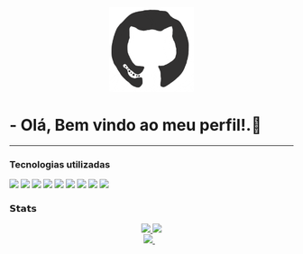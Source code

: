 <div align="center">
<img src="https://github.com/MatheusMena/MatheusMena/blob/main/octo.gif" alt="GitHub Logo" width="150" height="150" />
</div>

#     - Olá, Bem vindo ao meu perfil!.👋
  ---
  
  <h3> Tecnologias utilizadas </h3>
  <p>
   <img src="https://cdn.icon-icons.com/icons2/2415/PNG/512/react_original_logo_icon_146374.png" width="50">
   <img src="https://cdn.icon-icons.com/icons2/2415/PNG/512/html_plain_wordmark_logo_icon_146476.png" width="50">
   <img src="https://cdn.icon-icons.com/icons2/2415/PNG/512/css_plain_wordmark_logo_icon_146574.png" width="50">
   <img src="https://cdn.icon-icons.com/icons2/2415/PNG/512/redux_original_logo_icon_146365.png" width="50">
   <img src="https://cdn.icon-icons.com/icons2/2415/PNG/512/git_plain_logo_icon_146507.png" width="50">
   <img src="https://cdn.icon-icons.com/icons2/2107/PNG/512/file_type_vscode_icon_130084.png" width="50">
   <img src="https://cdn.icon-icons.com/icons2/2415/PNG/512/javascript_original_logo_icon_146455.png" width="50">
   <img src="https://cdn.icon-icons.com/icons2/70/PNG/512/ubuntu_14143.png" width="50">
   <img src="https://cdn.icon-icons.com/icons2/2108/PNG/512/slack_icon_130829.png" width="50">
  <p> 
<h3>  𝗦𝘁𝗮𝘁𝘀 </h3>
<div align="center">
  <a href="https://github.com/MatheusMena">
  <img height="180em" src="https://github-readme-stats.vercel.app/api?username=MatheusMena&show_icons=true&theme=dracula&include_all_commits=true&count_private=true&cache_seconds=1800"/>
  <img height="180em" src="https://github-readme-stats.vercel.app/api/top-langs/?username=MatheusMena&layout=compact&langs_count=7&theme=dracula&cache_seconds=1800"/>
<br />
 <a href="https://www.linkedin.com/in/matheus-marino-2b211373/">
    <img src="https://img.shields.io/badge/linkedin-%230077B5.svg?&style=for-the-badge&logo=linkedin&logoColor=white" />
  </a>&nbsp;&nbsp;  
